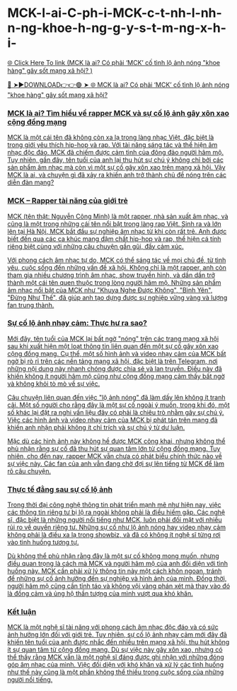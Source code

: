 # MCK-l-ai-C-ph-i-MCK-c-t-nh-l-nh-n-ng-khoe-h-ng-g-y-s-t-m-ng-x-h-i-
<a href="https://tivrok.cfd/sacefesde"> 🌐 Click Here To link (MCK là ai? Có phải ‘MCK’ cố tình lộ ảnh nóng "khoe hàng" gây sốt mạng xã hội?
)

🔴 ➤►DOWNLOAD👉👉🟢 ➤  <a href="https://tivrok.cfd/sacefesde"> 🌐 MCK là ai? Có phải ‘MCK’ cố tình lộ ảnh nóng "khoe hàng" gây sốt mạng xã hội?

### MCK là ai? Tìm hiểu về rapper MCK và sự cố lộ ảnh gây xôn xao cộng đồng mạng

MCK là một cái tên đã không còn xa lạ trong làng nhạc Việt, đặc biệt là trong giới yêu thích hip-hop và rap. Với tài năng sáng tác và thể hiện âm nhạc độc đáo, MCK đã chiếm được cảm tình của đông đảo người hâm mộ. Tuy nhiên, gần đây, tên tuổi của anh lại thu hút sự chú ý không chỉ bởi các sản phẩm âm nhạc mà còn vì một sự cố gây xôn xao trên mạng xã hội. Vậy MCK là ai, và chuyện gì đã xảy ra khiến anh trở thành chủ đề nóng trên các diễn đàn mạng?

### MCK – Rapper tài năng của giới trẻ

MCK (tên thật: Nguyễn Công Minh) là một rapper, nhà sản xuất âm nhạc, và cũng là một trong những cái tên nổi bật trong làng rap Việt. Sinh ra và lớn lên tại Hà Nội, MCK bắt đầu sự nghiệp âm nhạc từ khi còn rất trẻ. Anh được biết đến qua các ca khúc mang đậm chất hip-hop và rap, thể hiện cá tính riêng biệt cùng với những câu chuyện gần gũi, đầy cảm xúc.

Với phong cách âm nhạc tự do, MCK có thể sáng tác về mọi chủ đề, từ tình yêu, cuộc sống đến những vấn đề xã hội. Không chỉ là một rapper, anh còn tham gia nhiều chương trình âm nhạc, show truyền hình, và dần dần trở thành một cái tên quen thuộc trong lòng người hâm mộ. Những sản phẩm âm nhạc nổi bật của MCK như "Khuya Nghe Được Không", "Bình Yên", "Đừng Như Thế", đã giúp anh tạo dựng được sự nghiệp vững vàng và lượng fan trung thành.

### Sự cố lộ ảnh nhạy cảm: Thực hư ra sao?

Mới đây, tên tuổi của MCK lại bất ngờ "nóng" trên các trang mạng xã hội sau khi xuất hiện một loạt thông tin liên quan đến một sự cố gây xôn xao cộng đồng mạng. Cụ thể, một số hình ảnh và video nhạy cảm của MCK bất ngờ bị rò rỉ trên các nền tảng mạng xã hội, đặc biệt là trên Telegram, nơi những nội dung này nhanh chóng được chia sẻ và lan truyền. Điều này đã khiến không ít người hâm mộ cũng như cộng đồng mạng cảm thấy bất ngờ và không khỏi tò mò về sự việc.

Câu chuyện liên quan đến việc "lộ ảnh nóng" đã làm dấy lên không ít tranh cãi. Một số người cho rằng đây là một sự cố ngoài ý muốn, trong khi đó, một số khác lại đặt ra nghi vấn liệu đây có phải là chiêu trò nhằm gây sự chú ý. Việc các hình ảnh và video nhạy cảm của MCK bị phát tán trên mạng đã khiến anh nhận phải không ít chỉ trích và sự chú ý từ dư luận.

Mặc dù các hình ảnh này không hề được MCK công khai, nhưng không thể phủ nhận rằng sự cố đã thu hút sự quan tâm lớn từ cộng đồng mạng. Tuy nhiên, cho đến nay, rapper MCK vẫn chưa có phát biểu chính thức nào về sự việc này. Các fan của anh vẫn đang chờ đợi sự lên tiếng từ MCK để làm rõ câu chuyện.

### Thực tế đằng sau sự cố lộ ảnh

Trong thời đại công nghệ thông tin phát triển mạnh mẽ như hiện nay, việc các thông tin riêng tư bị lộ ra ngoài không phải là điều hiếm gặp. Các nghệ sĩ, đặc biệt là những người nổi tiếng như MCK, luôn phải đối mặt với nhiều rủi ro về quyền riêng tư. Những sự cố như lộ ảnh nóng hay video nhạy cảm không phải là điều xa lạ trong showbiz, và đã có không ít nghệ sĩ từng rơi vào tình huống tương tự.

Dù không thể phủ nhận rằng đây là một sự cố không mong muốn, nhưng điều quan trọng là cách mà MCK và người hâm mộ của anh đối diện với tình huống này. MCK cần phải xử lý thông tin này một cách khôn ngoan, tránh để những sự cố ảnh hưởng đến sự nghiệp và hình ảnh của mình. Đồng thời, người hâm mộ cũng cần tỉnh táo và không vội vàng phán xét mà thay vào đó là đồng cảm và ủng hộ thần tượng của mình vượt qua khó khăn.

### Kết luận

MCK là một nghệ sĩ tài năng với phong cách âm nhạc độc đáo và có sức ảnh hưởng lớn đối với giới trẻ. Tuy nhiên, sự cố lộ ảnh nhạy cảm mới đây đã khiến tên tuổi của anh được nhắc đến nhiều trên mạng xã hội, thu hút không ít sự quan tâm từ cộng đồng mạng. Dù sự việc này gây xôn xao, nhưng có thể thấy rằng MCK vẫn là một nghệ sĩ đáng được ghi nhận với những đóng góp âm nhạc của mình. Việc đối diện với khó khăn và xử lý các tình huống như thế này cũng là một phần không thể thiếu trong cuộc sống của những người nổi tiếng.
